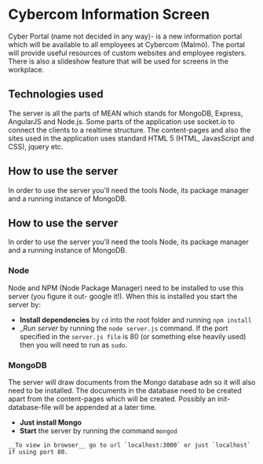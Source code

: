 # Cybercom Information Screen

Cyber Portal (name not decided in any way)-
is a new information portal which will be available to all employees at Cybercom (Malmö). The portal will provide useful resources of custom websites and employee registers. There is also a slideshow feature that will be used for screens in the workplace.

## Technologies used
The server is all the parts of MEAN which stands for MongoDB, Express, AngularJS and Node.js. Some parts of the application use socket.io to connect the clients to a realtime structure.
The content-pages and also the sites used in the application uses standard HTML 5 (HTML, JavasScript and CSS), jquery etc. 

## How to use the server
In order to use the server you'll need the tools Node, its package manager and a running instance of MongoDB.

## How to use the server
In order to use the server you'll need the tools Node, its package manager and a running instance of MongoDB.

### Node
Node and NPM (Node Package Manager) need to be installed to use this server (you figure it out- google it!). When this is installed you start the server by:
* __Install dependencies__ by `cd` into the root folder and running `npm install`
* __Run server_ by running the `node server.js` command. If the port specified in the `server.js file` is 80 (or something else heavily used) then you will need to run as `sudo`.

### MongoDB
The server will draw documents from the Mongo database adn so it will also need to be installed. The documents in the database need to be created apart from the content-pages which will be created.
Possibly an init-database-file will be appended at a later time.
* __Just install Mongo__
* __Start__ the server by running the command `mongod`

```
__To view in browser__ go to url `localhost:3000` or just `localhost` if using port 80.

